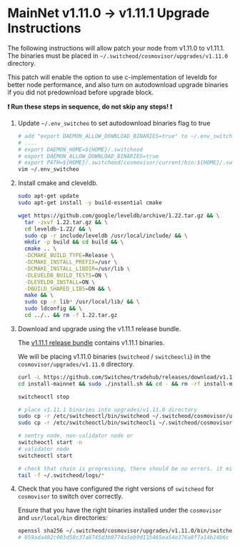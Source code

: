 # MainNet v1.11.0 -> v1.11.1 Upgrade Instructions

The following instructions will allow patch your node from v1.11.0 to v1.11.1. The binaries must be placed in `~/.switcheod/cosmovisor/upgrades/v1.11.0` directory.

This patch will enable the option to use c-implementation of leveldb for better node performance, and also turn on autodownload upgrade binaries if you did not predownload before upgrade block.

**:exclamation: Run these steps in sequence, do not skip any steps! :exclamation:**
1. Update `~/.env_switcheo` to set autodownload binaries flag to true
   ```bash
   # add "export DAEMON_ALLOW_DOWNLOAD_BINARIES=true" to ~/.env_switcheo:
   # ....
   # export DAEMON_HOME=${HOME}/.switcheod
   # export DAEMON_ALLOW_DOWNLOAD_BINARIES=true
   # export PATH=${HOME}/.switcheod/cosmovisor/current/bin:${HOME}/.switcheod/cosmovisor/genesis/bin:/usr/local/sbin:/usr/local/bin:/usr/sbin:/usr/bin:/sbin:/bin:/usr/games:/usr/local/games:/snap/bin -->
   vim ~/.env_switcheo
   ```

2. Install cmake and cleveldb.

    ```bash
    sudo apt-get update
    sudo apt-get install -y build-essential cmake
    ```

    ```bash
    wget https://github.com/google/leveldb/archive/1.22.tar.gz && \
      tar -zxvf 1.22.tar.gz && \
      cd leveldb-1.22/ && \
      sudo cp -r include/leveldb /usr/local/include/ && \
      mkdir -p build && cd build && \
      cmake .. \
      -DCMAKE_BUILD_TYPE=Release \
      -DCMAKE_INSTALL_PREFIX=/usr \
      -DCMAKE_INSTALL_LIBDIR=/usr/lib \
      -DLEVELDB_BUILD_TESTS=ON \
      -DLEVELDB_INSTALL=ON \
      -DBUILD_SHARED_LIBS=ON && \
      make && \
      sudo cp -r lib* /usr/local/lib/ && \
      sudo ldconfig && \
      cd ../.. && rm -f 1.22.tar.gz
    ```

3. Download and upgrade using the v1.11.1 release bundle.

    The [v1.11.1 release bundle](https://github.com/Switcheo/tradehub/releases/tag/v1.11.1) contains v1.11.1 binaries.

    We will be placing v1.11.0 binaries (`switcheod` / `switcheocli`) in the `cosmovisor/upgrades/v1.11.0` directory.

    ```bash
    curl -L https://github.com/Switcheo/tradehub/releases/download/v1.11.1/install-mainnet.tar.gz | tar -xz
    cd install-mainnet && sudo ./install.sh && cd - && rm -rf install-mainnet

    switcheoctl stop

    # place v1.11.1 binaries into upgrades/v1.11.0 directory
    sudo cp -r /etc/switcheoctl/bin/switcheod ~/.switcheod/cosmovisor/upgrades/v1.11.0/bin
    sudo cp -r /etc/switcheoctl/bin/switcheocli ~/.switcheod/cosmovisor/upgrades/v1.11.0/bin

    # sentry node, non-validator node or
    switcheoctl start -n
    # validator node
    switcheoctl start

    # check that chain is progressing, there should be no errors. it might take up to 30s to reconnect.
    tail -f ~/.switcheod/logs/*
    ```

4. Check that you have configured the right versions of `switcheod` for `cosmovisor` to switch over correctly.

    Ensure that you have the right binaries installed under the `cosmovisor` and `usr/local/bin` directories:

    ```bash
    openssl sha256 ~/.switcheod/cosmovisor/upgrades/v1.11.0/bin/switcheod
    # 059ada402c903d58c37a8745d3b0774a5eb9d115465ea54e376a8f7a14b24b6c
    ```
